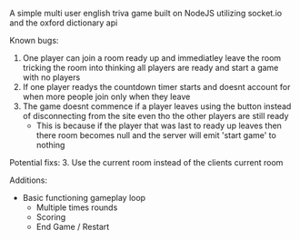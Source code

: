 A simple multi user english triva game built on NodeJS utilizing socket.io and the oxford dictionary api

Known bugs:
1. One player can join a room ready up and immediatley leave the room tricking the room into thinking all players are ready and start a game with no players
2. If one player readys the countdown timer starts and doesnt account for when more people join only when they leave
3. The game doesnt commence if a player leaves using the button instead of disconnecting from the site even tho the other players are still ready
    - This is because if the player that was last to ready up leaves then there room becomes null and the server will emit 'start game' to nothing

Potential fixs:
3. Use the current room instead of the clients current room

Additions:
- Basic functioning gameplay loop
    - Multiple times rounds
    - Scoring
    - End Game / Restart

